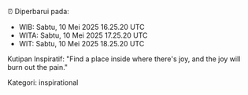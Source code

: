 ⏰ Diperbarui pada:
- WIB: Sabtu, 10 Mei 2025 16.25.20 UTC
- WITA: Sabtu, 10 Mei 2025 17.25.20 UTC
- WIT: Sabtu, 10 Mei 2025 18.25.20 UTC

Kutipan Inspiratif:
"Find a place inside where there's joy, and the joy will burn out the pain."


Kategori: inspirational

